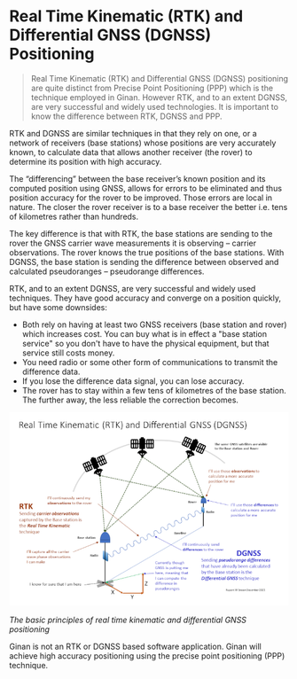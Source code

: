  
# Real Time Kinematic (RTK) and Differential GNSS (DGNSS) Positioning

> Real Time Kinematic (RTK) and Differential GNSS (DGNSS) positioning are quite distinct from Precise Point Positioning (PPP) which is the technique employed in Ginan. However RTK, and to an extent DGNSS, are very successful and widely used technologies. It is important to know the difference between RTK, DGNSS and PPP.

RTK and DGNSS are similar techniques in that they rely on one, or a network of receivers (base stations) whose positions are very accurately known, to calculate data that allows another receiver (the rover) to determine its position with high accuracy.

The “differencing” between the base receiver’s known position and its computed position using GNSS, allows for errors to be eliminated and thus position accuracy for the rover to be improved. Those errors are local in nature. The closer the rover receiver is to a base receiver the better i.e. tens of kilometres rather than hundreds.

The key difference is that with RTK, the base stations are sending to the rover the GNSS carrier wave measurements it is observing – carrier observations. The rover knows the true positions of the base stations. With DGNSS, the base station is sending the difference between observed and calculated pseudoranges – pseudorange differences.

RTK, and to an extent DGNSS, are very successful and widely used techniques. They have good accuracy and converge on a position quickly, but have some downsides:

* Both rely on having at least two GNSS receivers (base station and rover) which increases cost. You can buy what is in effect a "base station service" so you don't have to have the physical equipment, but that service still costs money.
* You need radio or some other form of communications to transmit the difference data.
* If you lose the difference data signal, you can lose accuracy.
* The rover has to stay within a few tens of kilometres of the base station. The further away, the less reliable the correction becomes.

![Basic principles of real time kinematic and differential GNSS positioning](images/RTKDGNSS-75pc.png)

*The basic principles of real time kinematic and differential GNSS positioning*

Ginan is not an RTK or DGNSS based software application. Ginan will achieve high accuracy positioning using the precise point positioning (PPP) technique.
